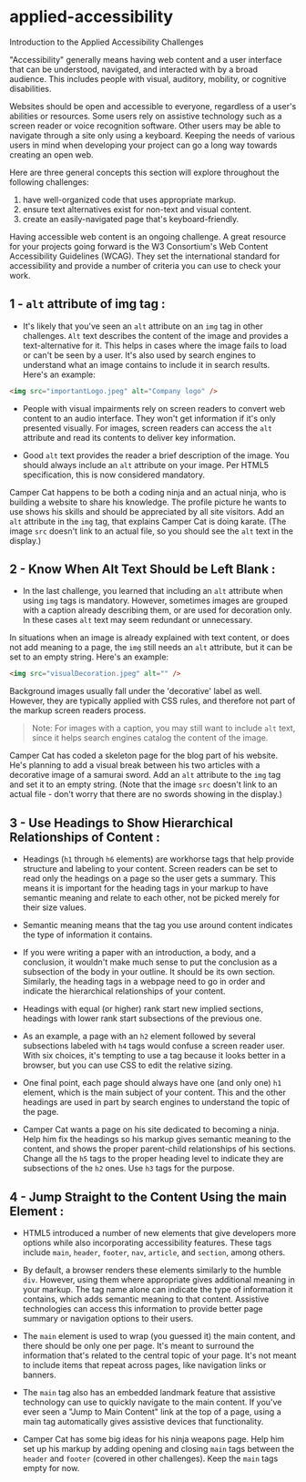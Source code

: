 # applied-accessibility

Introduction to the Applied Accessibility Challenges

"Accessibility" generally means having web content and a user interface that can be understood, navigated, and interacted with by a broad audience. This includes people with visual, auditory, mobility, or cognitive disabilities.

Websites should be open and accessible to everyone, regardless of a user's abilities or resources. Some users rely on assistive technology such as a screen reader or voice recognition software. Other users may be able to navigate through a site only using a keyboard. Keeping the needs of various users in mind when developing your project can go a long way towards creating an open web.

Here are three general concepts this section will explore throughout the following challenges:

1. have well-organized code that uses appropriate markup.
2. ensure text alternatives exist for non-text and visual content.
3. create an easily-navigated page that's keyboard-friendly.

Having accessible web content is an ongoing challenge. A great resource for your projects going forward is the W3 Consortium's Web Content Accessibility Guidelines (WCAG). They set the international standard for accessibility and provide a number of criteria you can use to check your work.

## 1 - `alt` attribute of img tag :

- It's likely that you've seen an `alt` attribute on an `img` tag in other challenges. `Alt` text describes the content of the image and provides a text-alternative for it. This helps in cases where the image fails to load or can't be seen by a user. It's also used by search engines to understand what an image contains to include it in search results. Here's an example:

```html
<img src="importantLogo.jpeg" alt="Company logo" />
```

- People with visual impairments rely on screen readers to convert web content to an audio interface. They won't get information if it's only presented visually. For images, screen readers can access the `alt` attribute and read its contents to deliver key information.

- Good `alt` text provides the reader a brief description of the image. You should always include an `alt` attribute on your image. Per HTML5 specification, this is now considered mandatory.

Camper Cat happens to be both a coding ninja and an actual ninja, who is building a website to share his knowledge. The profile picture he wants to use shows his skills and should be appreciated by all site visitors. Add an `alt` attribute in the `img` tag, that explains Camper Cat is doing karate. (The image `src` doesn't link to an actual file, so you should see the `alt` text in the display.)

## 2 - Know When Alt Text Should be Left Blank :

- In the last challenge, you learned that including an `alt` attribute when using `img` tags is mandatory. However, sometimes images are grouped with a caption already describing them, or are used for decoration only. In these cases `alt` text may seem redundant or unnecessary.

In situations when an image is already explained with text content, or does not add meaning to a page, the `img` still needs an `alt` attribute, but it can be set to an empty string. Here's an example:

```html
<img src="visualDecoration.jpeg" alt="" />
```

Background images usually fall under the 'decorative' label as well. However, they are typically applied with CSS rules, and therefore not part of the markup screen readers process.

> Note: For images with a caption, you may still want to include `alt` text, since it helps search engines catalog the content of the image.

Camper Cat has coded a skeleton page for the blog part of his website. He's planning to add a visual break between his two articles with a decorative image of a samurai sword. Add an `alt` attribute to the `img` tag and set it to an empty string. (Note that the image `src` doesn't link to an actual file - don't worry that there are no swords showing in the display.)

## 3 - Use Headings to Show Hierarchical Relationships of Content :

- Headings (`h1` through `h6` elements) are workhorse tags that help provide structure and labeling to your content. Screen readers can be set to read only the headings on a page so the user gets a summary. This means it is important for the heading tags in your markup to have semantic meaning and relate to each other, not be picked merely for their size values.

- Semantic meaning means that the tag you use around content indicates the type of information it contains.

- If you were writing a paper with an introduction, a body, and a conclusion, it wouldn't make much sense to put the conclusion as a subsection of the body in your outline. It should be its own section. Similarly, the heading tags in a webpage need to go in order and indicate the hierarchical relationships of your content.

- Headings with equal (or higher) rank start new implied sections, headings with lower rank start subsections of the previous one.

- As an example, a page with an `h2` element followed by several subsections labeled with `h4` tags would confuse a screen reader user. With six choices, it's tempting to use a tag because it looks better in a browser, but you can use CSS to edit the relative sizing.

- One final point, each page should always have one (and only one) `h1` element, which is the main subject of your content. This and the other headings are used in part by search engines to understand the topic of the page.

- Camper Cat wants a page on his site dedicated to becoming a ninja. Help him fix the headings so his markup gives semantic meaning to the content, and shows the proper parent-child relationships of his sections. Change all the `h5` tags to the proper heading level to indicate they are subsections of the `h2` ones. Use `h3` tags for the purpose.

## 4 - Jump Straight to the Content Using the main Element :

- HTML5 introduced a number of new elements that give developers more options while also incorporating accessibility features. These tags include `main`, `header`, `footer`, `nav`, `article`, and `section`, among others.

- By default, a browser renders these elements similarly to the humble `div`. However, using them where appropriate gives additional meaning in your markup. The tag name alone can indicate the type of information it contains, which adds semantic meaning to that content. Assistive technologies can access this information to provide better page summary or navigation options to their users.

- The `main` element is used to wrap (you guessed it) the main content, and there should be only one per page. It's meant to surround the information that's related to the central topic of your page. It's not meant to include items that repeat across pages, like navigation links or banners.

- The `main` tag also has an embedded landmark feature that assistive technology can use to quickly navigate to the main content. If you've ever seen a "Jump to Main Content" link at the top of a page, using a main tag automatically gives assistive devices that functionality.

- Camper Cat has some big ideas for his ninja weapons page. Help him set up his markup by adding opening and closing `main` tags between the `header` and `footer` (covered in other challenges). Keep the `main` tags empty for now.
